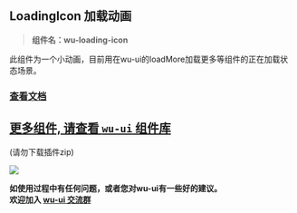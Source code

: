 ## LoadingIcon 加载动画

> **组件名：wu-loading-icon**

此组件为一个小动画，目前用在wu-ui的loadMore加载更多等组件的正在加载状态场景。

### <a href="https://wuui.cn/zh-CN/components/loadingIcon" target="_blank">查看文档</a>

## [更多组件, 请查看 `wu-ui` 组件库](https://ext.dcloud.net.cn/plugin?name=wu--ui)
(请勿下载插件zip)

<a href="https://ext.dcloud.net.cn/plugin?name=wu--ui">
	<img src="https://wuui.cn/intr.png">
</a>

**如使用过程中有任何问题，或者您对wu-ui有一些好的建议。<br>欢迎加入 [wu-ui 交流群](https://wuui.cn/zh-CN/components/qqFeedBack.html)**